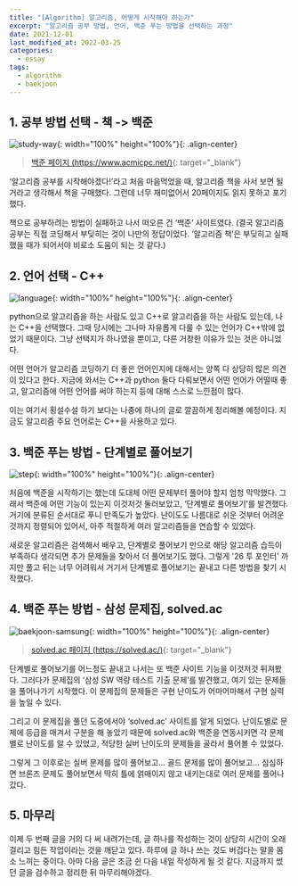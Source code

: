 ```yaml
---
title: "[Algorithm] 알고리즘, 어떻게 시작해야 하는가"
excerpt: "알고리즘 공부 방법, 언어, 백준 푸는 방법을 선택하는 과정"
date: 2021-12-01
last_modified_at: 2022-03-25
categories:
  - essay
tags:
  - algorithm
  - baekjoon
---
```


## 1. 공부 방법 선택 - 책 -> 백준

![study-way](https://user-images.githubusercontent.com/30232837/158722644-8195e240-0d90-4313-8602-b38db66799e5.png "study-way"){: width="100%" height="100%"}{: .align-center}

> [백준 페이지 (https://www.acmicpc.net/)](https://www.acmicpc.net/){: target="_blank"}

‘알고리즘 공부를 시작해야겠다!’라고 처음 마음먹었을 때, 알고리즘 책을 사서 보면 될 거라고 생각해서 책을 구매했다. 그런데 너무 재미없어서 20페이지도 읽지 못하고 포기했다. 

책으로 공부하려는 방법이 실패하고 나서 떠오른 건 ‘백준’ 사이트였다. (결국 알고리즘 공부는 직접 코딩해서 부딪히는 것이 나만의 정답이었다. ‘알고리즘 책’은 부딪히고 실패했을 때가 되어서야 비로소 도움이 되는 것 같다.)

## 2. 언어 선택 - C++
![language](https://user-images.githubusercontent.com/30232837/158721600-87c30c00-5fd2-41b5-a7b9-87918eda224a.png "language"){: width="100%" height="100%"}{: .align-center}

python으로 알고리즘을 하는 사람도 있고 C++로 알고리즘을 하는 사람도 있는데, 나는 C++을 선택했다. 그때 당시에는 그나마 자유롭게 다룰 수 있는 언어가 C++밖에 없었기 때문이다. 그냥 선택지가 하나였을 뿐이고, 다른 거창한 이유가 있는 것은 아니었다.

어떤 언어가 알고리즘 코딩하기 더 좋은 언어인지에 대해서는 양쪽 다 상당히 많은 의견이 있다고 한다. 지금에 와서는 C++과 python 둘다 다뤄보면서 어떤 언어가 어떨때 좋고, 알고리즘에 어떤 언어를 써야 하는지 등에 대해 스스로 느낀점이 많다. 

이는 여기서 횡설수설 하기 보다는 나중에 하나의 글로 깔끔하게 정리해볼 예정이다. 지금도 알고리즘 주요 언어로는 C++을 사용하고 있다.

## 3. 백준 푸는 방법 - 단계별로 풀어보기

![step](https://user-images.githubusercontent.com/30232837/158735760-9cfbf9f5-d5c2-42b1-b7ef-b5e0eccde56b.png "step"){: width="100%" height="100%"}{: .align-center}

처음에 백준을 시작하기는 했는데 도대체 어떤 문제부터 풀어야 할지 엄청 막막했다. 그래서 백준에 어떤 기능이 있는지 이것저것 둘러보았고, ‘단계별로 풀어보기’를 발견했다. 거기에 분류된 순서대로 푸니 만족도가 높았다. 난이도도 나름대로 쉬운 것부터 어려운 것까지 정렬되어 있어서, 아주 적절하게 여러 알고리즘들을 연습할 수 있었다. 

새로운 알고리즘은 검색해서 배우고, 단계별로 풀어보기 만으로 해당 알고리즘 습득이 부족하다 생각되면 추가 문제들을 찾아서 더 풀어보기도 했다. 그렇게 '26 투 포인터' 까지만 풀고 뒤는 너무 어려워서 거기서 단계별로 풀어보기는 끝내고 다른 방법을 찾기 시작했다. 

## 4. 백준 푸는 방법 - 삼성 문제집, solved.ac

![baekjoon-samsung](https://user-images.githubusercontent.com/30232837/158736050-f85a7cde-0510-4d1d-b879-bb45ee4882a2.png "baekjoon-samsung"){: width="100%" height="100%"}{: .align-center}

> [solved.ac 페이지 (https://solved.ac/)](https://solved.ac/){: target="_blank"}

단계별로 풀어보기를 어느정도 끝내고 나서는 또 백준 사이트 기능을 이것저것 뒤져봤다. 그러다가 문제집의 ‘삼성 SW 역량 테스트 기출 문제’를 발견했고, 여기 있는 문제들을 풀어나가기 시작했다. 이 문제집의 문제들은 구현 난이도가 어마어마해서 구현 실력을 높일 수 있다. 

그리고 이 문제집을 풀던 도중에서야 ‘solved.ac’ 사이트를 알게 되었다. 난이도별로 문제에 등급을 매겨서 구분을 해 놓았기 때문에 solved.ac와 백준을 연동시키면 각 문제별로 난이도를 알 수 있었고, 적당한 실버 난이도의 문제들을 골라서 풀어볼 수 있었다. 

그렇게 그 이후로는 실버 문제를 많이 풀어보고… 골드 문제를 많이 풀어보고… 심심하면 브론즈 문제도 풀어보면서 딱히 틀에 얽매이지 않고 내키는대로 여러 문제를 풀어나갔다.

## 5. 마무리

이제 두 번째 글을 거의 다 써 내려가는데, 글 하나를 작성하는 것이 상당히 시간이 오래 걸리고 힘든 작업이라는 것을 깨닫고 있다. 하루에 글 하나 쓰는 것도 버겁다는 말을 몸소 느끼는 중이다. 아마 다음 글은 조금 쉰 다음 내일 작성하게 될 것 같다. 지금까지 썼던 글을 검수하고 정리한 뒤 마무리해야겠다.
